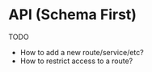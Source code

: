 # API (Schema First)

TODO

- How to add a new route/service/etc?
- How to restrict access to a route?
